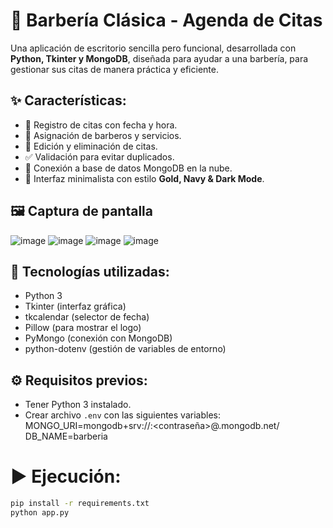 # 💈 Barbería Clásica - Agenda de Citas

Una aplicación de escritorio sencilla pero funcional,
desarrollada con **Python, Tkinter y MongoDB**, 
diseñada para ayudar a una barbería, 
para gestionar sus citas de manera práctica y eficiente.


## ✨ Características:
- 📅 Registro de citas con fecha y hora.
- 🧍 Asignación de barberos y servicios.
- 🔁 Edición y eliminación de citas.
- ✅ Validación para evitar duplicados.
- 💾 Conexión a base de datos MongoDB en la nube.
- 🎨 Interfaz minimalista con estilo **Gold, Navy & Dark Mode**.


## 🖼️ Captura de pantalla
![image](https://github.com/user-attachments/assets/8d614c50-3235-43dc-b312-e4dc7d6e2b35)
![image](https://github.com/user-attachments/assets/3d9a80ea-7137-41ee-b09e-5edc1b16cb3e)
![image](https://github.com/user-attachments/assets/babf534f-f659-4ef6-8563-5bc02a091cc1)
![image](https://github.com/user-attachments/assets/8be4b644-beac-4377-9ce3-8b470b7a58d1)


## 🚀 Tecnologías utilizadas:
- Python 3
- Tkinter (interfaz gráfica)
- tkcalendar (selector de fecha)
- Pillow (para mostrar el logo)
- PyMongo (conexión con MongoDB)
- python-dotenv (gestión de variables de entorno)


## ⚙️ Requisitos previos:
- Tener Python 3 instalado.
- Crear archivo `.env` con las siguientes variables:
MONGO_URI=mongodb+srv://<usuario>:<contraseña>@<cluster>.mongodb.net/
DB_NAME=barberia


# ▶️ Ejecución:
```bash
pip install -r requirements.txt
python app.py
